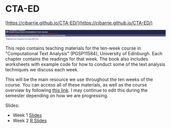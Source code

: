 # CTA-ED

[https://cjbarrie.github.io/CTA-ED/](https://cjbarrie.github.io/CTA-ED/)

![Course banner](CTA_banner.png)

This repo contains teaching materials for the ten-week course in "Computational Text Analysis" (PGSP11584), University of Edinburgh. Each chapter contains the readings for that week. The book also includes worksheets with example code for how to conduct some of the text analysis techniques we discuss each week.

This will be the main resource we use throughout the ten weeks of the course. You can access all of these materials, as well as the course overview by following [this link](https://cjbarrie.github.io/CTA-ED/). I may continue to edit this during the semester depending on how we are progressing.

Slides:

- Week 1 [Slides](https://docs.google.com/presentation/d/1TljlFQwyY8xoa5qr5R3EBasc0U-ixoUJx_D0RieJs_o/edit?usp=sharing)
- Week 2 [R Slides](https://raw.githack.com/cjbarrie/CTA-ED/main/docs/slides/01-word-freq-pres.html)
